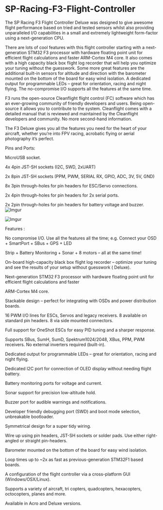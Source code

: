# SP-Racing-F3-Flight-Controller
The SP Racing F3 Flight Controller Deluxe was designed to give awesome flight performance based on tried and tested sensors whilst also providing unparalleled I/O capabilities in a small and extremely lightweight form-factor using a next-generation CPU.

There are lots of cool features with this flight controller starting with a next-generation STM32 F3 processor with hardware floating point unit for efficient flight calculations and faster ARM-Cortex M4 core. It also comes with a high capacity black box flight log recorder that will help you optimize your tuning without the guesswork.  Some more great features are the additional built-in sensors for altitude and direction with the barometer mounted on the bottom of the board for easy wind isolation. A dedicated output for programmable LEDs – great for orientation, racing and night flying. The no-compromise I/O supports all the features at the same time.

F3 runs the open-source Cleanflight flight control (FC) software which has an ever-growing community of friendly developers and users. Being open-source it allows you to contribute to the system. Cleanflight comes with a detailed manual that is reviewed and maintained by the Cleanflight developers and community. No more second-hand information.

The F3 Deluxe gives you all the features you need for the heart of your aircraft, whether you’re into FPV racing, acrobatic flying or aerial photography it’s perfect.

Pins and Ports:


MicroUSB socket.

4x 4pin JST-SH sockets (I2C, SWD, 2xUART)

2x 8pin JST-SH sockets (PPM, PWM, SERIAL RX, GPIO, ADC, 3V, 5V, GND)

8x 3pin through-holes for pin headers for ESC/Servo connections.

2x 4pin through-holes for pin headers for 2x serial ports.

2x 2pin through-holes for pin headers for battery voltage and buzzer.
![Imgur](https://imgur.com/F4LuDm0.png)

![Imgur](https://imgur.com/9REGQZT.png)



Features :

No compromise I/O. Use all the features all the time; e.g. Connect your OSD + SmartPort + SBus + GPS + LED

Strip + Battery Monitoring + Sonar + 8 motors – all at the same time!

 On-board high-capacity black box flight log recorder – optimize your tuning and see the results of your setup without
guesswork ( Deluxe).

Next-generation STM32 F3 processor with hardware floating point unit for efficient flight calculations and faster

ARM-Cortex M4 core.

 Stackable design – perfect for integrating with OSDs and power distribution boards.

16 PWM I/O lines for ESCs, Servos and legacy receivers. 8 available on standard pin headers. 8 via side mounted connectors.

Full support for OneShot ESCs for easy PID tuning and a sharper response.

Supports SBus, SumH, SumD, Spektrum1024/2048, XBus, PPM, PWM receivers. No external inverters required (built-in).

Dedicated output for programmable LEDs – great for orientation, racing and night flying.

Dedicated I2C port for connection of OLED display without needing flight battery.

Battery monitoring ports for voltage and current.

Sonar support for precision low-altitude hold.

Buzzer port for audible warnings and notifications.

Developer friendly debugging port (SWD) and boot mode selection, unbreakable bootloader.

Symmetrical design for a super tidy wiring.

 Wire up using pin headers, JST-SH sockets or solder pads. Use either right-angled or straight pin-headers.

Barometer mounted on the bottom of the board for easy wind isolation.

Loop times up to ~2x as fast as previous-generation STM32F1 based boards.

A configuration of the flight controller via a cross-platform GUI (Windows/OSX/Linux).

Supports a variety of aircraft, tri copters, quadcopters, hexacopters, octocopters, planes and more.

Available in Acro and Deluxe versions.
